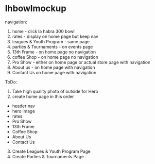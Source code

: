 # lhbowlmockup
navigation:
1. home - click la habra 300 bowl
2. rates - display on home page but keep nav
3. leagues & Youth Program - same page
4. parties & Tournaments - on events page
5. 13th Frame - on home page no navigation
6. coffee Shop - on home page no navigation
7. Pro Show - either on home page or actual store page with navigation
8. About us - on home page with navigation
9. Contact Us on home page with navigation

ToDo:
1. Take high quality photo of outside for Hero
2. create home page in this order
- header nav
- hero image
- rates
- Pro Show
- 13th Frame
- Coffee Shop
- About Us
- Contact Us
3. Create Leagues & Youth Program Page
4. Create Parties & Tournaments Page